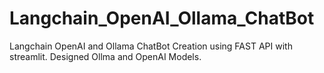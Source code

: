 # Langchain_OpenAI_Ollama_ChatBot
Langchain OpenAI and Ollama ChatBot Creation using FAST API with streamlit. 
Designed Ollma and OpenAI Models.

